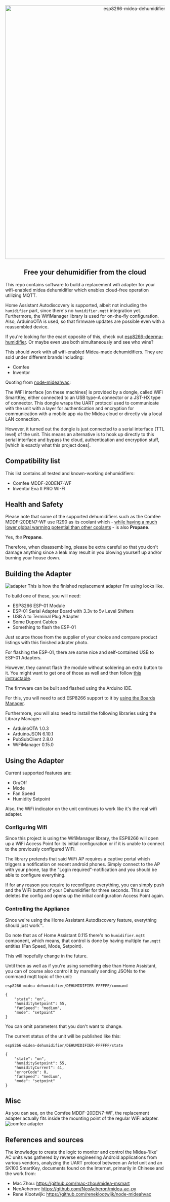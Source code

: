 <div align="center">
    <img src="https://github.com/Hypfer/esp8266-midea-dehumidifier/blob/master/img/logo.svg" width="800" alt="esp8266-midea-dehumidifier">
    <p align="center"><h2>Free your dehumidifier from the cloud</h2></p>
</div>

This repo contains software to build a replacement wifi adapter for your wifi-enabled midea dehumidifier
which enables cloud-free operation utilizing MQTT.

Home Assistant Autodiscovery is supported, albeit not including the `humidifier` part, since there's no `humidifier.mqtt`
integration yet.
Furthermore, the WifiManager library is used for on-the-fly configuration.
Also, ArduinoOTA is used, so that firmware updates are possible even with a reassembled device.


If you're looking for the exact opposite of this, check out [esp8266-deerma-humidifier](https://github.com/Hypfer/esp8266-deerma-humidifier/).
Or maybe even use both simultaneously and see who wins?


This should work with all wifi-enabled Midea-made dehumidifiers. They are sold under different brands including:
* Comfee
* Inventor

Quoting from [node-mideahvac](https://github.com/reneklootwijk/node-mideahvac):

The WiFi interface [on these machines] is provided by a dongle, called WiFi SmartKey, either connected to an USB type-A
connector or a JST-HX type of connector. This dongle wraps the UART protocol used to communicate with the unit with a
layer for authentication and encryption for communication with a mobile app via the Midea cloud or directly via a local LAN connection.

However, it turned out the dongle is just connected to a serial interface (TTL level) of the unit.
This means an alternative is to hook up directly to this serial interface and bypass the cloud, authentication and encryption stuff,
[which is exactly what this project does].

## Compatibility list
This list contains all tested and known-working dehumidifiers:

* Comfee MDDF-20DEN7-WF
* Inventor Eva II PRO WI-FI

## Health and Safety
Please note that some of the supported dehumidifiers such as the Comfee MDDF-20DEN7-WF use R290 as its coolant which - [while having a much lower global warming potential than other coolants](https://en.wikipedia.org/wiki/Refrigerant#Environmental_issues) -
is also **Propane**.

Yes, _the_ **Propane**.

Therefore, when disassembling, please be extra careful so that you don't damage anything since a leak may result in
you blowing yourself up and/or burning your house down.

## Building the Adapter
![adapter](./img/adapter.jpg)
This is how the finished replacement adapter I'm using looks like.

To build one of these, you will need:

* ESP8266 ESP-01 Module
* ESP-01 Serial Adapter Board with 3.3v to 5v Level Shifters
* USB A to Terminal Plug Adapter
* Some Dupont Cables
* Something to flash the ESP-01

Just source those from the supplier of your choice and compare product listings with this finished adapter photo.

For flashing the ESP-01, there are some nice and self-contained USB to ESP-01 Adapters.

However, they cannot flash the module without soldering an extra button to it.
You might want to get one of those as well and then follow [this instructable](https://www.instructables.com/id/USB-to-ESP-01-Board-Adapter-Modification/).

The firmware can be built and flashed using the Arduino IDE.

For this, you will need to add ESP8266 support to it by [using the Boards Manager](https://github.com/esp8266/Arduino#installing-with-boards-manager).

Furthermore, you will also need to install the following libraries using the Library Manager:

* ArduinoOTA 1.0.3
* ArduinoJSON 6.10.1
* PubSubClient 2.8.0
* WiFiManager 0.15.0

## Using the Adapter
Current supported features are:

* On/Off
* Mode
* Fan Speed
* Humidity Setpoint

Also, the WiFi indicator on the unit continues to work like it's the real wifi adapter.

### Configuring Wifi
Since this project is using the WifiManager library, the ESP8266 will open up a WiFi Access Point for its initial configuration
or if it is unable to connect to the previously configured WiFi.

The library pretends that said WiFi AP requires a captive portal which triggers a notification on recent android phones.
Simply connect to the AP with your phone, tap the "Login required"-notification and you should be able to configure everything.

If for any reason you require to reconfigure everything, you can simply push and the WiFi button of your Dehumidifier for three seconds.
This also deletes the config and opens up the initial configuration Access Point again.

### Controlling the Appliance
Since we're using the Home Assistant Autodiscovery feature, everything should just work™.

Do note that as of Home Assistant 0.115 there's no `humidifier.mqtt` component, which means, that control is done by
having multiple `fan.mqtt` entities (Fan Speed, Mode, Setpoint).

This will hopefully change in the future.

Until then as well as if you're using something else than Home Assistant, you can of course also control it by manually sending
JSONs to the command mqtt topic of the unit:
```
esp8266-midea-dehumidifier/DEHUMIDIFIER-FFFFFF/command

{
	"state": "on",
	"humiditySetpoint": 55,
	"fanSpeed": "medium",
	"mode": "setpoint"
}
```
You can omit parameters that you don't want to change.

The current status of the unit will be published like this:
```
esp8266-midea-dehumidifier/DEHUMIDIFIER-FFFFFF/state

{
	"state": "on",
	"humiditySetpoint": 55,
	"humidityCurrent": 41,
	"errorCode": 0,
	"fanSpeed": "medium",
	"mode": "setpoint"
}
```

## Misc
As you can see, on the Comfee MDDF-20DEN7-WF, the replacement adapter actually fits inside the mounting point of the regular WiFi adapter.
![comfee adapter](./img/comfee_adapter_mounted.jpg)

## References and sources

The knowledge to create the logic to monitor and control the Midea-'like' AC units was gathered by reverse engineering Android applications from various vendors, analyzing the UART protocol between an Artel unit and an SK103 SmartKey, documents found on the Internet, primarily in Chinese and the work from:

* Mac Zhou: <https://github.com/mac-zhou/midea-msmart>
* NeoAcheron: <https://github.com/NeoAcheron/midea-ac-py>
* Rene Klootwijk: <https://github.com/reneklootwijk/node-mideahvac>
